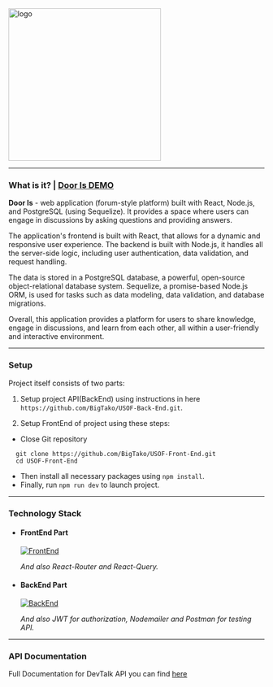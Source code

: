 <img src="https://github.com/BigTako/USOF-Front-End/assets/87268303/1eea5bfc-8e1a-4cdd-822e-f1803b571bdd" alt="logo" style="width:300px;"/>

---

### What is it? | [Door Is DEMO](https://www.youtube.com/watch?v=5is4CUX0wAM&ab_channel=AbibSosay)

**Door Is** - web application (forum-style platform) built with React, Node.js, and PostgreSQL (using Sequelize). It provides a space where users can engage in discussions by asking questions and providing answers.

The application's frontend is built with React, that allows for a dynamic and responsive user experience. The backend is built with Node.js, it handles all the server-side logic, including user authentication, data validation, and request handling.

The data is stored in a PostgreSQL database, a powerful, open-source object-relational database system. Sequelize, a promise-based Node.js ORM, is used for tasks such as data modeling, data validation, and database migrations.

Overall, this application provides a platform for users to share knowledge, engage in discussions, and learn from each other, all within a user-friendly and interactive environment.

---

### Setup

Project itself consists of two parts:

1. Setup project API(BackEnd) using instructions in here `https://github.com/BigTako/USOF-Back-End.git`.

2. Setup FrontEnd of project using these steps:

- Close Git repository

```
  git clone https://github.com/BigTako/USOF-Front-End.git
  cd USOF-Front-End
```

- Then install all necessary packages using `npm install`.
- Finally, run `npm run dev` to launch project.

---

### Technology Stack

- #### FrontEnd Part

  [![FrontEnd](https://skillicons.dev/icons?i=react,styledcomponents,bootstrap,vite)](https://skillicons.dev)

  _And also React-Router and React-Query._

- #### BackEnd Part

  [![BackEnd](https://skillicons.dev/icons?i=js,nodejs,express,postgres,sequelize&perline=4)](https://skillicons.dev)

  _And also JWT for authorization, Nodemailer and Postman for testing API._

---

### API Documentation

Full Documentation for DevTalk API you can find [here](https://github.com/BigTako/USOF-Back-End.git)
